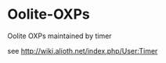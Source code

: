 Oolite-OXPs
====================

Oolite OXPs maintained by timer

see http://wiki.alioth.net/index.php/User:Timer
